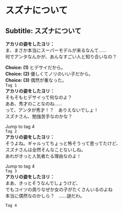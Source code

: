 # スズナについて

  
## Subtitle: スズナについて
  
**アカリの姿をしたヨリ：**  
ま、まさか本当にスーパーモデルが来るなんて……  
何でアンタなんかが、あんなすごい人と知り合いなの？  
  
**Choice: (1)**  ヒデサイだから。  
**Choice: (2)**  優しくてノリのいい子だから。  
**Choice: (3)**  偶然が重なった。  
`Tag 1`  
**アカリの姿をしたヨリ：**  
そもそもヒデサイって何なのよ？  
ああ、秀才のことなのね……  
って、アンタが秀才！？　ありえないでしょ！  
スズナさん、勉強苦手なのかな？  
  
Jump to tag 4  
`Tag 2`  
**アカリの姿をしたヨリ：**  
そうよね。ギャルってちょっと怖そうって思ってたけど、  
スズナさんは全然そんなことないしね。  
あれがきっと人気者たる理由なのよ！  
  
Jump to tag 4  
`Tag 3`  
**アカリの姿をしたヨリ：**  
まあ、きっとそうなんでしょうけど、  
でもコイツの周りなぜか女の子がたくさんいるのよね  
本当に偶然なのかしら？　……謎だわ。  
  
`Tag 4`  
